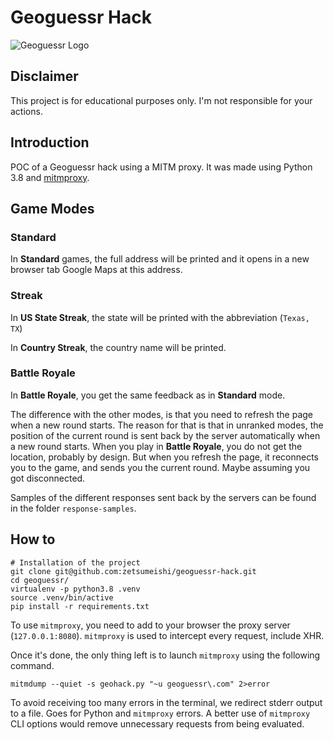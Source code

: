 # Geoguessr Hack

![Geoguessr Logo](https://upload.wikimedia.org/wikipedia/commons/thumb/3/3f/GeoGuessr_logo.svg/1280px-GeoGuessr_logo.svg.png)

## Disclaimer

This project is for educational purposes only. I'm not responsible for your actions.

## Introduction

POC of a Geoguessr hack using a MITM proxy. It was made using Python 3.8 and [mitmproxy](https://mitmproxy.org/).

## Game Modes

### Standard

In **Standard** games, the full address will be printed and it opens in a new browser tab Google Maps at this address.

### Streak

In **US State Streak**, the state will be printed with the abbreviation (`Texas, TX`)

In **Country Streak**, the country name will be printed.

### Battle Royale

In **Battle Royale**, you get the same feedback as in **Standard** mode.

The difference with the other modes, is that you need to refresh the page when a new round starts.
The reason for that is that in unranked modes, the position of the current round is sent back by the server automatically when a new round starts.
When you play in **Battle Royale**, you do not get the location, probably by design. But when you refresh the page, it reconnects you to the game, and sends you the current round. Maybe assuming you got disconnected.

Samples of the different responses sent back by the servers can be found in the folder `response-samples`.

## How to

```shell
# Installation of the project
git clone git@github.com:zetsumeishi/geoguessr-hack.git
cd geoguessr/
virtualenv -p python3.8 .venv
source .venv/bin/active
pip install -r requirements.txt
```

To use `mitmproxy`, you need to add to your browser the proxy server (`127.0.0.1:8080`). `mitmproxy` is used to intercept every request, include XHR.

Once it's done, the only thing left is to launch `mitmproxy` using the following command.

```shell
mitmdump --quiet -s geohack.py "~u geoguessr\.com" 2>error
```

To avoid receiving too many errors in the terminal, we redirect stderr output to a file. Goes for Python and `mitmproxy` errors. A better use of `mitmproxy` CLI options would remove unnecessary requests from being evaluated.
